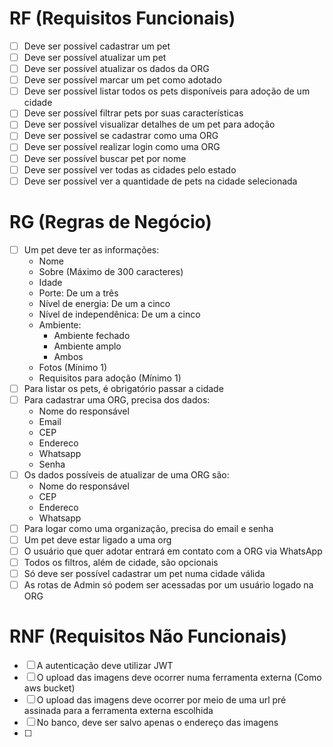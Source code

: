 # RF (Requisitos Funcionais)
* [ ] Deve ser possível cadastrar um pet
* [ ] Deve ser possível atualizar um pet
* [ ] Deve ser possível atualizar os dados da ORG
* [ ] Deve ser possível marcar um pet como adotado
* [ ] Deve ser possível listar todos os pets disponíveis para adoção de um cidade
* [ ] Deve ser possível filtrar pets por suas características
* [ ] Deve ser possível visualizar detalhes de um pet para adoção
* [ ] Deve ser possível se cadastrar como uma ORG
* [ ] Deve ser possível realizar login como uma ORG
* [ ] Deve ser possível buscar pet por nome
* [ ] Deve ser possível ver todas as cidades pelo estado
* [ ] Deve ser possível ver a quantidade de pets na cidade selecionada
# RG (Regras de Negócio)
* [ ] Um pet deve ter as informações:
  - Nome
  - Sobre (Máximo de 300 caracteres)
  - Idade
  - Porte: De um a três
  - Nível de energia: De um a cinco
  - Nível de independênica: De um a cinco
  - Ambiente:
    - Ambiente fechado
    - Ambiente amplo
    - Ambos
  - Fotos (Mínimo 1)
  - Requisitos para adoção (Mínimo 1)
* [ ] Para listar os pets, é obrigatório passar a cidade
* [ ] Para cadastrar uma ORG, precisa dos dados:
  - Nome do responsável
  - Email
  - CEP
  - Endereco 
  - Whatsapp
  - Senha
* [ ] Os dados possíveis de atualizar de uma ORG são:
  - Nome do responsável
  - CEP
  - Endereco
  - Whatsapp
* [ ] Para logar como uma organização, precisa do email e senha
* [ ] Um pet deve estar ligado a uma org
* [ ] O usuário que quer adotar entrará em contato com a ORG via WhatsApp
* [ ] Todos os filtros, além de cidade, são opcionais
* [ ] Só deve ser possível cadastrar um pet numa cidade válida
* [ ] As rotas de Admin só podem ser acessadas por um usuário logado na ORG
# RNF (Requisitos Não Funcionais)
* [ ] A autenticação deve utilizar JWT
* [ ] O upload das imagens deve ocorrer numa ferramenta externa (Como aws bucket)
* [ ] O upload das imagens deve ocorrer por meio de uma url pré assinada para a ferramenta externa escolhida
* [ ] No banco, deve ser salvo apenas o endereço das imagens
* [ ]

